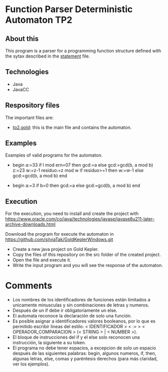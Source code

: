 # Function Parser Deterministic Automaton TP2

## About this

This program is a parser for a programming function structure defined with the sytax described in the [statement](/statement.pdf) file.

## Technologies

- Java
- JavaCC

## Respository files

  The important files are:

- [tp2.gold](/Transducers/src/tp2.gold): this is the main file and contains the automaton.

## Examples

Examples of valid programs for the automaton.

- begin a:=33 if l mod ern=07 then gcd:=a else gcd:=gcd(b, a mod b) z:=23 w:=z-1 residuo:=z mod w if residuo>=1 then w:=w-1 else gcd:=gcd(b, a mod b) end

- begin a:=3 if b=0 then gcd:=a else gcd:=gcd(b, a mod b) end

## Execution

For the execution, you need to install and create the project with https://www.oracle.com/co/java/technologies/javase/javase8u211-later-archive-downloads.html

Download the program for execute the automaton in https://github.com/silviaTak/GoldKeplerWindows.git

- Create a new java project on Gold Kepler.
- Copy the files of this repository on the src folder of the created project.
- Open the file and execute it.
- Write the input program and you will see the response of the automaton.

# Comments

- Los nombres de los identificadores de funciones están limitados a unicamente minusculas y sin combinaciones de letras y numeros.
- Después de un if debe ir obligatoriamente un else.
- El automata reconoce la declaración de solo una función.
- Es posible asignar a identificadores valores booleanos, por lo que es permitido escribir lineas del estilo: < IDENTIFICADOR > < := > < OPERADOR_COMPARACION > (< STRING > | < NUMBER >).
- El bloque de instrucciones del if y el else solo reconocen una instrucción, la siguiente a su token.
- El programa no debe tener espacios, a excepcion de solo un espacio después de las siguientes palabras: begin, algunos numeros, if, then, algunas letras, else, comas y paréntesis derechos (para más claridad, ver los ejemplos).